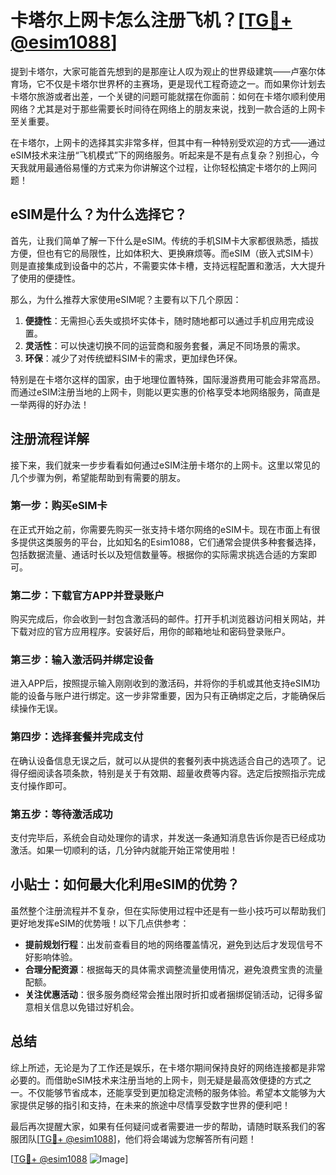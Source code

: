 # 卡塔尔上网卡怎么注册飞机？[[TG💪+ @esim1088](https://t.me/s/esim1088)]

提到卡塔尔，大家可能首先想到的是那座让人叹为观止的世界级建筑——卢塞尔体育场，它不仅是卡塔尔世界杯的主赛场，更是现代工程奇迹之一。而如果你计划去卡塔尔旅游或者出差，一个关键的问题可能就摆在你面前：如何在卡塔尔顺利使用网络？尤其是对于那些需要长时间待在网络上的朋友来说，找到一款合适的上网卡至关重要。

在卡塔尔，上网卡的选择其实非常多样，但其中有一种特别受欢迎的方式——通过eSIM技术来注册“飞机模式”下的网络服务。听起来是不是有点复杂？别担心，今天我就用最通俗易懂的方式来为你讲解这个过程，让你轻松搞定卡塔尔的上网问题！

## eSIM是什么？为什么选择它？

首先，让我们简单了解一下什么是eSIM。传统的手机SIM卡大家都很熟悉，插拔方便，但也有它的局限性，比如体积大、更换麻烦等。而eSIM（嵌入式SIM卡）则是直接集成到设备中的芯片，不需要实体卡槽，支持远程配置和激活，大大提升了使用的便捷性。

那么，为什么推荐大家使用eSIM呢？主要有以下几个原因：

1. **便捷性**：无需担心丢失或损坏实体卡，随时随地都可以通过手机应用完成设置。
2. **灵活性**：可以快速切换不同的运营商和服务套餐，满足不同场景的需求。
3. **环保**：减少了对传统塑料SIM卡的需求，更加绿色环保。

特别是在卡塔尔这样的国家，由于地理位置特殊，国际漫游费用可能会非常高昂。而通过eSIM注册当地的上网卡，则能以更实惠的价格享受本地网络服务，简直是一举两得的好办法！

## 注册流程详解

接下来，我们就来一步步看看如何通过eSIM注册卡塔尔的上网卡。这里以常见的几个步骤为例，希望能帮助到有需要的朋友。

### 第一步：购买eSIM卡

在正式开始之前，你需要先购买一张支持卡塔尔网络的eSIM卡。现在市面上有很多提供这类服务的平台，比如知名的Esim1088，它们通常会提供多种套餐选择，包括数据流量、通话时长以及短信数量等。根据你的实际需求挑选合适的方案即可。

### 第二步：下载官方APP并登录账户

购买完成后，你会收到一封包含激活码的邮件。打开手机浏览器访问相关网站，并下载对应的官方应用程序。安装好后，用你的邮箱地址和密码登录账户。

### 第三步：输入激活码并绑定设备

进入APP后，按照提示输入刚刚收到的激活码，并将你的手机或其他支持eSIM功能的设备与账户进行绑定。这一步非常重要，因为只有正确绑定之后，才能确保后续操作无误。

### 第四步：选择套餐并完成支付

在确认设备信息无误之后，就可以从提供的套餐列表中挑选适合自己的选项了。记得仔细阅读各项条款，特别是关于有效期、超量收费等内容。选定后按照指示完成支付操作即可。

### 第五步：等待激活成功

支付完毕后，系统会自动处理你的请求，并发送一条通知消息告诉你是否已经成功激活。如果一切顺利的话，几分钟内就能开始正常使用啦！

## 小贴士：如何最大化利用eSIM的优势？

虽然整个注册流程并不复杂，但在实际使用过程中还是有一些小技巧可以帮助我们更好地发挥eSIM的优势哦！以下几点供参考：

- **提前规划行程**：出发前查看目的地的网络覆盖情况，避免到达后才发现信号不好影响体验。
- **合理分配资源**：根据每天的具体需求调整流量使用情况，避免浪费宝贵的流量配额。
- **关注优惠活动**：很多服务商经常会推出限时折扣或者捆绑促销活动，记得多留意相关信息以免错过好机会。

## 总结

综上所述，无论是为了工作还是娱乐，在卡塔尔期间保持良好的网络连接都是非常必要的。而借助eSIM技术来注册当地的上网卡，则无疑是最高效便捷的方式之一。不仅能够节省成本，还能享受到更加稳定流畅的服务体验。希望本文能够为大家提供足够的指引和支持，在未来的旅途中尽情享受数字世界的便利吧！

最后再次提醒大家，如果有任何疑问或者需要进一步的帮助，请随时联系我们的客服团队[[TG💪+ @esim1088](https://t.me/s/esim1088)]，他们将会竭诚为您解答所有问题！

[[TG💪+ @esim1088](https://t.me/s/esim1088) ![Image](https://i.postimg.cc/4NQfJmqS/Snipaste-2025-05-13-00-14-12.png)]